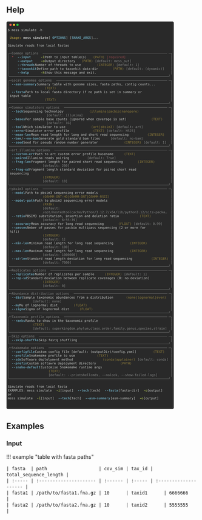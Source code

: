 ## Help

![`mess simulate -h`](../images/mess-simulate-help.svg)

## Examples
### Input

!!! example "table with fasta paths"
    

    | fasta  | path                   | cov_sim | tax_id | total_sequence_length |
    | :----- | :--------------------- | :------ | :----- | :-------------------- |
    | fasta1 | /path/to/fasta1.fna.gz | 10      | taxid1      | 6666666          |
    | fasta2 | /path/to/fasta2.fna.gz | 10      | taxid2      | 5555555          |

